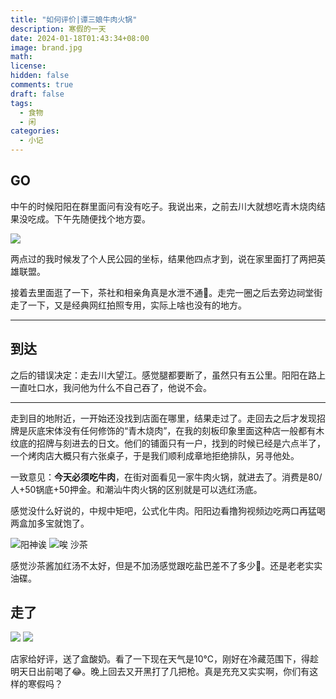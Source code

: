 ```yaml
---
title: "如何评价|谭三娘牛肉火锅"
description: 寒假的一天
date: 2024-01-18T01:43:34+08:00
image: brand.jpg
math: 
license: 
hidden: false
comments: true
draft: false
tags:
  - 食物
  - 闲
categories: 
  - 小记
---
```

## GO
中午的时候阳阳在群里面问有没有吃子。我说出来，之前去川大就想吃青木烧肉结果没吃成。下午先随便找个地方耍。

![](1.jpg)

两点过的我时候发了个人民公园的坐标，结果他四点才到，说在家里面打了两把英雄联盟。

接着去里面逛了一下，茶社和相亲角真是水泄不通🐶。走完一圈之后去旁边祠堂街走了一下，又是经典网红拍照专用，实际上啥也没有的地方。

---
## 到达
之后的错误决定：走去川大望江。感觉腿都要断了，虽然只有五公里。阳阳在路上一直吐口水，我问他为什么不自己吞了，他说不会。

---

走到目的地附近，一开始还没找到店面在哪里，结果走过了。走回去之后才发现招牌是灰底宋体没有任何修饰的“青木烧肉”，在我的刻板印象里面这种店一般都有木纹底的招牌与刻进去的日文。他们的铺面只有一户，找到的时候已经是六点半了，一个烤肉店大概只有六张桌子，于是我们顺利成章地拒绝排队，另寻他处。



一致意见：**今天必须吃牛肉**，在街对面看见一家牛肉火锅，就进去了。消费是80/人+50锅底+50押金。和潮汕牛肉火锅的区别就是可以选红汤底。



感觉没什么好说的，中规中矩吧，公式化牛肉。阳阳边看撸狗视频边吃两口再猛喝两盒加多宝就饱了。

![阳神诶](IMG_20240117_191123.jpg) ![唉 沙茶](IMG_20240117_192341.jpg)

感觉沙茶酱加红汤不太好，但是不加汤感觉跟吃盐巴差不了多少🧂。还是老老实实油碟。

## 走了
![](3.jpg) ![](4.png)

店家给好评，送了盒酸奶。看了一下现在天气是10℃，刚好在冷藏范围下，得趁明天日出前喝了😂。晚上回去又开黑打了几把枪。真是充充又实实啊，你们有这样的寒假吗？

